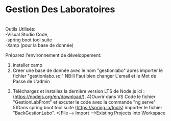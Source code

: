 # Gestion Des Laboratoires
<br /> 
Outils Utilisés:<br /> -Visual Studio Code,<br /> 
		-spring boot tool suite<br /> 
		-Xamp (pour la base de donnée)<br /> 

Préparez l'environnement de développement:
<br /> 
1. installer xamp 
2. Creer une base de donnée avec le nom "gestionlabo" apres importer le fichier "gestionlabo.sql" 
	NB:Il Faut bien changer L'email et le Mot de Passe de L'admin
3) Téléchargez et installez la dernière version LTS de Node.js ici :(https://nodejs.org/en/download/).
4)Ouvrir dans VS Code le fichier "GestionLabFront" et excuter le code avec la commande "ng serve" 
5)Dans spring boot tool suite (https://spring.io/tools) importer le fichier "BackGestionLabo".
			*)File--> Import -->Existing Projects into Workspace 

<br /> 
